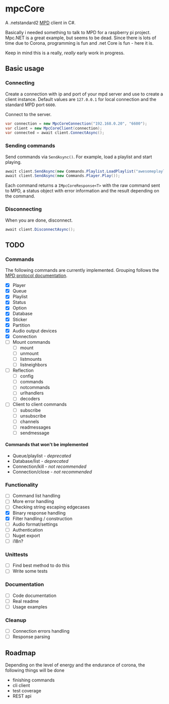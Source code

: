# mpcCore

A .netstandard2 [MPD](https://www.musicpd.org/) client in C#.

Basically i needed something to talk to MPD for a raspberry pi project.
Mpc.NET is a great example, but seems to be dead. Since there is lots of time due to Corona,
programming is fun and .net Core is fun - here it is.

Keep in mind this is a really, _really_ early work in progress.

## Basic usage
### Connecting
Create a connection with ip and port of your mpd server and use to create a client instance.
Default values are `127.0.0.1` for local connection and the standard MPD port `6600`.

Connect to the server.

```csharp
var connection = new MpcCoreConnection("192.168.0.20", "6600");
var client = new MpcCoreClient(connection);
var connected = await client.ConnectAsync();
```

### Sending commands
Send commands via `SendAsync()`. For example, load a playlist and start playing.
```csharp
await client.SendAsync(new Commands.Playlist.LoadPlaylist("awesomeplaylistname"));
await client.SendAsync(new Commands.Player.Play());
```
Each command returns a `IMpcCoreResponse<T>` with the raw command sent to MPD, a status object with error information and the result depending on the command.

### Disconnecting
When you are done, disconnect.
```csharp
await client.DisconnectAsync();
```

## TODO
### Commands
The following commands are currently implemented. Grouping follows the [MPD protocol documentation](https://www.musicpd.org/doc/html/protocol.html).

* [x] Player
* [x] Queue
* [x] Playlist
* [x] Status
* [x] Option
* [x] Database
* [x] Sticker
* [x] Partition
* [x] Audio output devices
* [x] Connection
* [ ] Mount commands
	* [ ] mount
	* [ ] unmount
	* [ ] listmounts
	* [ ] listneighbors
* [ ] Reflection
	* [ ] config
	* [ ] commands
	* [ ] notcommands
	* [ ] urlhandlers
	* [ ] decoders
* [ ] Client to client commands
	* [ ] subscribe
	* [ ] unsubscribe
	* [ ] channels
	* [ ] readmessages
	* [ ] sendmessage

#### Commands that won't be implemented
- Queue/playlist - _deprecated_
- Database/list - _deprecated_
- Connection/kill - _not recommended_
- Connection/close - _not recommended_

### Functionality
* [ ] Command list handling
* [ ] More error handling
* [ ] Checking string escaping edgecases
* [x] Binary response handling
* [x] Filter handling / construction
* [ ] Audio format/settings
* [ ] Authentication
* [ ] Nuget export
* [ ] i18n?

### Unittests
* [ ] Find best method to do this
* [ ] Write some tests

### Documentation
* [ ] Code documentation
* [ ] Real readme
* [ ] Usage examples

### Cleanup
* [ ] Connection errors handling
* [ ] Response parsing

## Roadmap
Depending on the level of energy and the endurance of corona, the following things will be done

- finishing commands
- cli client
- test coverage
- REST api